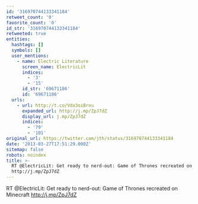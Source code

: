 ```yaml
---
id: '316970744133341184'
retweet_count: '0'
favorite_count: '0'
id_str: '316970744133341184'
retweeted: true
entities:
  hashtags: []
  symbols: []
  user_mentions:
    - name: Electric Literature
      screen_name: ElectricLit
      indices:
        - '3'
        - '15'
      id_str: '69671186'
      id: '69671186'
  urls:
    - url: http://t.co/Vdx3oiBrnu
      expanded_url: http://j.mp/ZpJ7dZ
      display_url: j.mp/ZpJ7dZ
      indices:
        - '79'
        - '101'
original_url: https://twitter.com/jth/status/316970744133341184
date: '2013-03-27T17:51:29.000Z'
sitemap: false
robots: noindex
title: >-
  RT @ElectricLit: Get ready to nerd-out: Game of Thrones recreated on Minecraft
  http://j.mp/ZpJ7dZ
---
```


RT @ElectricLit: Get ready to nerd-out: Game of Thrones recreated on Minecraft http://j.mp/ZpJ7dZ